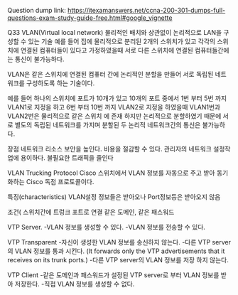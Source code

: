 Question dump link: https://itexamanswers.net/ccna-200-301-dumps-full-questions-exam-study-guide-free.html#google_vignette

Q33
VLAN(Virtual local network)
물리적인 배치와 상관없이 논리적으로 LAN을 구성할 수 있는 기술 예를 들어 집에 물리적으로 분리된 2개의 스위치가 있고 각각의 스위치에 연결된 컴퓨터들이 있다고 가정하였을때 서로 다른 스위치에 연결된 컴퓨터들간에는 통신이 불가능하다.

VLAN은 같은 스위치에 연결된 컴퓨터 간에 논리적인 분할을 만들어 서로 독립된 네트워크를 구성하도록 하는 기술이다.

예를 들어 하나의 스위치에 포트가 10개가 있고 10개의 포트 중에서 1번 부터 5번 까지 VLAN1로 지정을 하고 6번 부터 10번 까지 VLAN2로 지정을 하였을때 VLAN1번과 VLAN2번은 물리적으로 같은 스위치 에 존재 하지만 논리적으로 분할하였기 때문에 서로 별도의 독립된 네트워크를 가지며 분할된 두 논리적 네트워크간의 통신은 불가능하다.

장점
네트워크 리소스 보안을 높인다.
비용을 절감할 수 있다.
관리자의 네트워크 설정작업에 용이하다.
불필요한 트래픽을 줄인다

VLAN Trucking Protocol
Cisco 스위치에서 VLAN 정보를 자동으로 주고 받아 동기화하는 Cisco 독점 프로토콜이다.

특징(characteristics)
VLAN설정 정보들은 받아오나 Port정보등은 받아오지 않음

조건(
스위치간에 트렁크 포트로 연결
같은 도메인, 같은 패스워드

VTP Server.
-VLAN 정보를 생성할 수 있다.
-VLAN 정보를 전송할 수 있다.

VTP Transparent
-자신이 생성한 VLAN 정보를 송신하지 않는다.
-다른 VTP server의 VLAN 정보를 통과 시킨다.
(It forwards only the VTP advertisements that it receives on its trunk ports.)
-다른 VTP server의 VLAN 정보를 저장 하지 않는다.

VTP Client
-같은 도메인과 패스워드가 설정된 VTP server로 부터 VLAN 정보를 받아 저장한다.
-직접 VLAN 정보를 생성할 수 없다.
